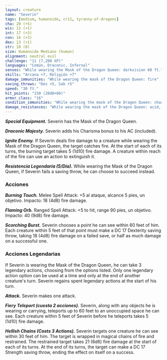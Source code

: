 ```yaml
---
layout: creature
name: "Severin"
tags: [medium, humanoide, cr11, tyranny-of-dragons]
cha: 20 (+5)
wis: 12 (+1)
int: 17 (+3)
con: 16 (+3)
dex: 13 (+1)
str: 10 (0)
size: Humanoide Mediano (human)
alignment: neutral evil
challenge: "11 (7,200 XP)"
languages: "Común, Draconic, Infernal"
senses: "While wearing the Mask of the Dragon Queen: darkvision 60 ft."
skills: "Arcana +7, Religión +7"
damage_immunities: "While wearing the mask of the Dragon Queen: fire"
saving_throws: "Des +5, Sab +5"
speed: "30 ft."
hit_points: "150 (20d8+60)"
armor_class: "16"
condition_immunities: "While wearing the mask of the Dragon Queen: charmed, frightened, poisoned"
damage_resistances: "While wearing the mask of the Dragon Queen: acid, cold, lightning, poison; bludgeoning, piercing, and slashing damage from nonmagical weapons"
---
```


***Special Equipment.*** Severin has the Mask of the Dragon Queen.

***Draconic Majesty.*** Severin adds his Charisma bonus to his AC (included).

***Ignite Enemy.*** If Severin deals fire damage to a creature while wearing the Mask of the Dragon Queen, the target catches fire. At the start of each of its turns, the burning target takes 5 (1d10) fire damage. A creature within reach of the fire can use an action to extinguish it.

***Resistencia Legendaria (5/Día).*** While wearing the Mask of the Dragon Queen, if Severin fails a saving throw, he can choose to succeed instead.

### Acciones

***Burning Touch.*** Melee Spell Attack: +5 al ataque, alcance 5 pies, un objetivo. Impacto: 18 (4d8) fire damage.

***Flaming Orb.*** Ranged Spell Attack: +5 to hit, range 90 pies, un objetivo. Impacto: 40 (9d8) fire damage.

***Scorching Burst.*** Severin chooses a point he can see within 60 feet of him. Each creature within 5 feet of that point must make a DC 17 Dexterity saving throw, taking 18 (4d8) fire damage on a failed save, or half as much damage on a successful one.

### Acciones Legendarias

If Severin is wearing the Mask of the Dragon Queen, he can take 3 legendary actions, choosing from the options listed. Only one legendary action option can be used at a time and only at the end of another creature's turn. Severin regains spent legendary actions at the start of his turn.

***Attack.*** Severin makes one attack.

***Fiery Teleport (cuesta 2 acciones).*** Severin, along with any objects he is wearing or carrying, teleports up to 60 feet to an unoccupied space he can see. Each creature within 5 feet of Severin before he teleports takes 5 (1d10) fire damage.

***Hellish Chains (Costs 3 Actions).*** Severin targets one creature he can see within 30 feet of him. The target is wrapped in magical chains of fire and restrained. The restrained target takes 21 (6d6) fire damage at the start of each of its turns. At the end of its turns, the target can make a DC 17 Strength saving throw, ending the effect on itself on a success.